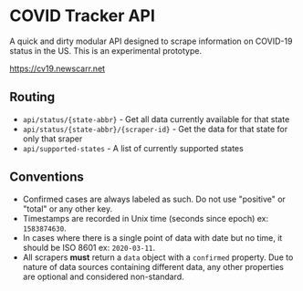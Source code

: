 # COVID Tracker API
A quick and dirty modular API designed to scrape information on COVID-19 status in the US. This is an experimental prototype.

https://cv19.newscarr.net

## Routing

* `api/status/{state-abbr}` - Get all data currently available for that state
* `api/status/{state-abbr}/{scraper-id}` - Get the data for that state for only that sraper
* `api/supported-states` - A list of currently supported states 

## Conventions

* Confirmed cases are always labeled as such. Do not use "positive" or "total" or any other key.
* Timestamps are recorded in Unix time (seconds since epoch) ex: `1583874630`.
* In cases where there is a single point of data with date but no time, it should be ISO 8601 ex: `2020-03-11`.
* All scrapers **must** return a `data` object with a `confirmed` property. Due to nature of data sources containing different data, any other properties are optional and considered non-standard.